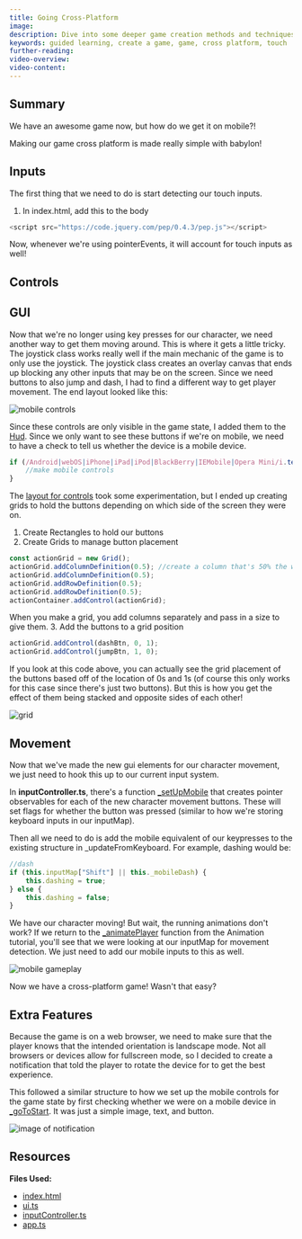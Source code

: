 ```yaml
---
title: Going Cross-Platform
image:
description: Dive into some deeper game creation methods and techniques.
keywords: guided learning, create a game, game, cross platform, touch
further-reading:
video-overview:
video-content:
---
```


## Summary

We have an awesome game now, but how do we get it on mobile?!

Making our game cross platform is made really simple with babylon!

## Inputs

The first thing that we need to do is start detecting our touch inputs.

1. In index.html, add this to the body

```javascript
<script src="https://code.jquery.com/pep/0.4.3/pep.js"></script>
```

Now, whenever we're using pointerEvents, it will account for touch inputs as well!

## Controls

## GUI

Now that we're no longer using key presses for our character, we need another way to get them moving around. This is where it gets a little tricky. The joystick class works really well if the main mechanic of the game is to only use the joystick. The joystick class creates an overlay canvas that ends up blocking any other inputs that may be on the screen. Since we need buttons to also jump and dash, I had to find a different way to get player movement. The end layout looked like this:

![mobile controls](/img/how_to/create-a-game/mobilecontrols.png)

Since these controls are only visible in the game state, I added them to the [Hud](https://github.com/BabylonJS/SummerFestival/blob/a0abccc2efbb7399820efe2e25f53bb5b4a02500/src/ui.ts#L207). Since we only want to see these buttons if we're on mobile, we need to have a check to tell us whether the device is a mobile device.

```javascript
if (/Android|webOS|iPhone|iPad|iPod|BlackBerry|IEMobile|Opera Mini/i.test(navigator.userAgent)) {
    //make mobile controls
}
```

The [layout for controls](https://github.com/BabylonJS/SummerFestival/blob/a0abccc2efbb7399820efe2e25f53bb5b4a02500/src/ui.ts#L214) took some experimentation, but I ended up creating grids to hold the buttons depending on which side of the screen they were on.

1. Create Rectangles to hold our buttons
2. Create Grids to manage button placement

```javascript
const actionGrid = new Grid();
actionGrid.addColumnDefinition(0.5); //create a column that's 50% the width of the grid
actionGrid.addColumnDefinition(0.5);
actionGrid.addRowDefinition(0.5);
actionGrid.addRowDefinition(0.5);
actionContainer.addControl(actionGrid);
```

When you make a grid, you add columns separately and pass in a size to give them. 3. Add the buttons to a grid position

```javascript
actionGrid.addControl(dashBtn, 0, 1);
actionGrid.addControl(jumpBtn, 1, 0);
```

If you look at this code above, you can actually see the grid placement of the buttons based off of the location of 0s and 1s (of course this only works for this case since there's just two buttons). But this is how you get the effect of them being stacked and opposite sides of each other!

![grid](/img/how_to/create-a-game/gridbuttons.png)

## Movement

Now that we've made the new gui elements for our character movement, we just need to hook this up to our current input system.

In **inputController.ts**, there's a function [\_setUpMobile](https://github.com/BabylonJS/SummerFestival/blob/a0abccc2efbb7399820efe2e25f53bb5b4a02500/src/inputController.ts#L116) that creates pointer observables for each of the new character movement buttons. These will set flags for whether the button was pressed (similar to how we're storing keyboard inputs in our inputMap).

Then all we need to do is add the mobile equivalent of our keypresses to the existing structure in \_updateFromKeyboard. For example, dashing would be:

```javascript
//dash
if (this.inputMap["Shift"] || this._mobileDash) {
    this.dashing = true;
} else {
    this.dashing = false;
}
```

We have our character moving! But wait, the running animations don't work? If we return to the [\_animatePlayer](/guidedLearning/createAGame/animations#animate-player) function from the Animation tutorial, you'll see that we were looking at our inputMap for movement detection. We just need to add our mobile inputs to this as well.

![mobile gameplay](/img/how_to/create-a-game/mobilegameplay.gif)

Now we have a cross-platform game! Wasn't that easy?

## Extra Features

Because the game is on a web browser, we need to make sure that the player knows that the intended orientation is landscape mode. Not all browsers or devices allow for fullscreen mode, so I decided to create a notification that told the player to rotate the device for to get the best experience.

This followed a similar structure to how we set up the mobile controls for the game state by first checking whether we were on a mobile device in [\_goToStart](https://github.com/BabylonJS/SummerFestival/blob/a0abccc2efbb7399820efe2e25f53bb5b4a02500/src/app.ts#L224). It was just a simple image, text, and button.

![image of notification](/img/how_to/create-a-game/rotatedevice.png)

## Resources

**Files Used:**

-   [index.html](https://github.com/BabylonJS/SummerFestival/blob/master/public/index.html)
-   [ui.ts](https://github.com/BabylonJS/SummerFestival/blob/master/src/ui.ts)
-   [inputController.ts](https://github.com/BabylonJS/SummerFestival/blob/master/src/inputController.ts)
-   [app.ts](https://github.com/BabylonJS/SummerFestival/blob/master/src/app.ts)
